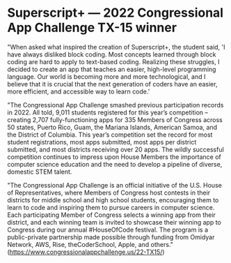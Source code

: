 # Superscript+ — 2022 Congressional App Challenge TX-15 winner

"When asked what inspired the creation of Superscript+, the student said, 'I have always disliked block coding. Most concepts learned through block coding are hard to apply to text-based coding. Realizing these struggles, I decided to create an app that teaches an easier, high-level programming language. Our world is becoming more and more technological, and I believe that it is crucial that the next generation of coders have an easier, more efficient, and accessible way to learn code.'

"The Congressional App Challenge smashed previous participation records in 2022. All told, 9,011 students registered for this year’s competition – creating 2,707 fully-functioning apps for 335 Members of Congress across 50 states, Puerto Rico, Guam, the Mariana Islands, American Samoa, and the District of Columbia. This year’s competition set the record for most student registrations, most apps submitted, most apps per district submitted, and most districts receiving over 20 apps. The wildly successful competition continues to impress upon House Members the importance of computer science education and the need to develop a pipeline of diverse, domestic STEM talent.


"The Congressional App Challenge is an official initiative of the U.S. House of Representatives, where Members of Congress host contests in their districts for middle school and high school students, encouraging them to learn to code and inspiring them to pursue careers in computer science. Each participating Member of Congress selects a winning app from their district, and each winning team is invited to showcase their winning app to Congress during our annual #HouseOfCode festival. The program is a public-private partnership made possible through funding from Omidyar Network, AWS, Rise, theCoderSchool, Apple, and others." (https://www.congressionalappchallenge.us/22-TX15/)
